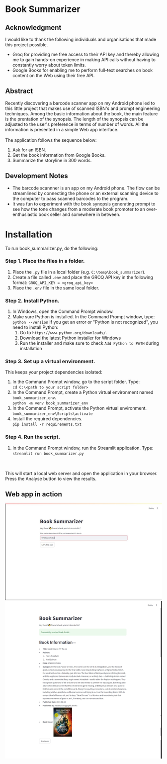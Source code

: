 # Book Summarizer

## Acknowledgment
I would like to thank the following individuals and organisations that made this project possible. 
* Groq for providing me free access to their API key and thereby allowing me to gain hands-on experience in making API calls without having to constantly worry about token limits.
* Google Books for enabling me to perform full-text searches on book content on the Web using their free API.

## Abstract
Recently discovering a barcode scanner app on my Android phone led to this little project that makes use of scanned ISBN's and prompt engineering techniques. Among the basic information about the book, the main feature is the prentation of the synopsis. The length of the synopsis can be adjusted to the user's preference in terms of number of words. All the information is presented in a simple Web app interface. 
<br><br>
The application follows the sequence below:
1. Ask for an ISBN.
2. Get the book information from Google Books.  
3. Summarize the storyline in 300 words.

## Development Notes
* The barcode scannner is an app on my Android phone. The flow can be streamlined by connecting the phone or an external scanning device to the computer to pass scanned barcodes to the program. 
* It was fun to experiment with the book synopsis generating prompt to see how the tone changes from a moderate book promoter to an over-enthusiastic book seller and somewhere in between. 

# Installation
To run book_summarizer.py, do the following:

### Step 1. Place the files in a folder. 
1. Place the `.py` file in a local folder (e.g. `C:\temp\book_summarizer`).
2. Create a file called `.env` and place the GROQ API key in the following format:
	`GROQ_API_KEY = <groq_api_key>`
3. Place the `.env` file in the same local folder. 

### Step 2. Install Python. 
1. In Windows, open the Command Prompt window.
2. Make sure Python is installed. In the Command Prompt window, type:
	`python --version`
If you get an error or "Python is not recognized", you need to install Python:
	1. Go to `https://www.python.org/downloads/`.
	2. Download the latest Python installer for Windows
	3. Run the installer and make sure to check `Add Python to PATH` during installation

### Step 3. Set up a virtual environment. 
This keeps your project dependencies isolated:
1. In the Command Prompt window, go to the script folder. Type:<br>
	`cd C:\<path to your script folder>`
2. In the Command Prompt, create a Python virtual environment named `book_summarizer_env`.<br>
	`python -m venv book_summarizer_env`
3. In the Command Prompt, activate the Python virtual environment.<br>
	`book_summarizer_env\Scripts\activate`
4. Install the required dependencies.<br>
  `pip install -r requirements.txt`

### Step 4. Run the script. 
1. In the Command Prompt window, run the Streamlit application. Type:<br>
	`streamlit run book_summarizer.py`
<br>
<br>
This will start a local web server and open the application in your browser. Press the Analyse button to view the results. 

## Web app in action
![Alt text for screen reader](https://github.com/renabracha/book_summarizer/blob/main/sceenshot_1.JPG?raw=true)
![Alt text for screen reader](https://github.com/renabracha/book_summarizer/blob/main/sceenshot_2.JPG?raw=true)